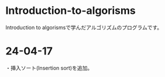 # Introduction-to-algorisms
Introduction to algorismsで学んだアルゴリズムのプログラムです。

# 24-04-17
・挿入ソート(Insertion sort)を追加。
